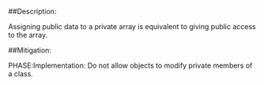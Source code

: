 ##Description:

Assigning public data to a private array is equivalent to giving public access to the array.



##Mitigation:


PHASE:Implementation:
Do not allow objects to modify private members of a class.

